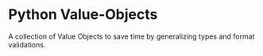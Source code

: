 # Python Value-Objects

A collection of Value Objects to save time by generalizing types and format validations.